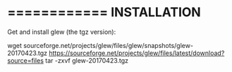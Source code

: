 ============
INSTALLATION
============

Get and install glew (the tgz version):

wget sourceforge.net/projects/glew/files/glew/snapshots/glew-20170423.tgz
https://sourceforge.net/projects/glew/files/latest/download?source=files
tar -zxvf glew-20170423.tgz

